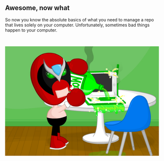 ##  Awesome, now what

So now you know the absolute basics of what you need to manage a repo that lives solely on your computer. Unfortunately, sometimes bad things happen to your computer.

<br>

![Strong Bad ruins a computer](images/strongbadRuinsComputer.jpg)

